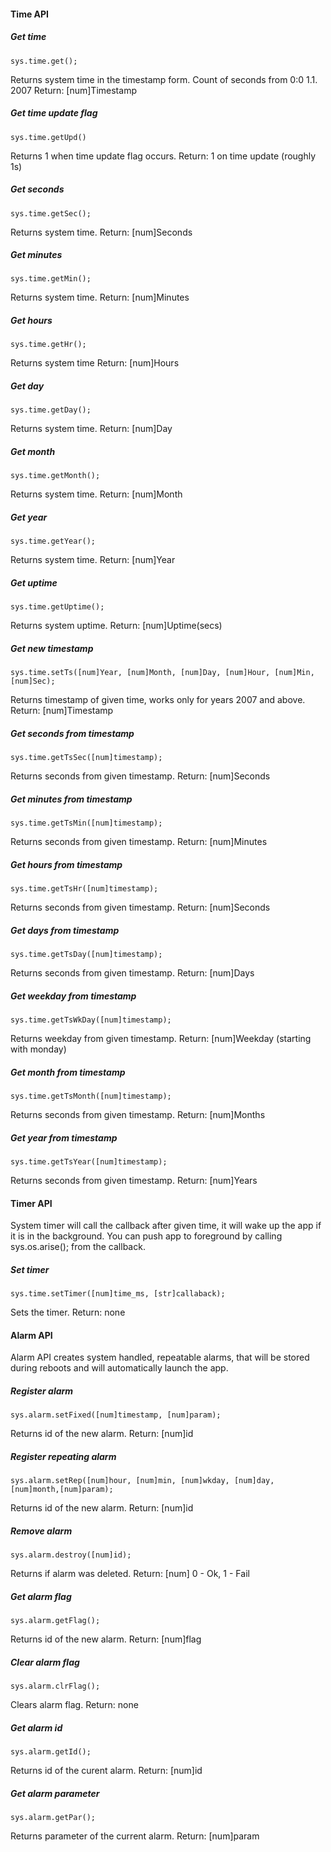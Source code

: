 
#### Time API

##### Get time
    sys.time.get();
Returns system time in the timestamp form.
Count of seconds from 0:0 1.1. 2007
Return: [num]Timestamp
##### Get time update flag
    sys.time.getUpd()
Returns 1 when time update flag occurs.
Return: 1 on time update (roughly 1s)
##### Get seconds
    sys.time.getSec();
Returns system time.
Return: [num]Seconds
##### Get minutes
    sys.time.getMin();
Returns system time.
Return: [num]Minutes
##### Get hours
    sys.time.getHr();
Returns system time
Return: [num]Hours
##### Get day
    sys.time.getDay();
Returns system time.
Return: [num]Day
##### Get month
    sys.time.getMonth();
Returns system time.
Return: [num]Month
##### Get year
    sys.time.getYear();
Returns system time.
Return: [num]Year
##### Get uptime
    sys.time.getUptime();
Returns system uptime.
Return: [num]Uptime(secs)
##### Get new timestamp
    sys.time.setTs([num]Year, [num]Month, [num]Day, [num]Hour, [num]Min, [num]Sec);
Returns timestamp of given time, works only for years 2007 and above.
Return: [num]Timestamp
##### Get seconds from timestamp
    sys.time.getTsSec([num]timestamp);
Returns seconds from given timestamp.
Return: [num]Seconds
##### Get minutes from timestamp
    sys.time.getTsMin([num]timestamp);
Returns seconds from given timestamp.
Return: [num]Minutes
##### Get hours from timestamp
    sys.time.getTsHr([num]timestamp);
Returns seconds from given timestamp.
Return: [num]Seconds
##### Get days from timestamp
    sys.time.getTsDay([num]timestamp);
Returns seconds from given timestamp.
Return: [num]Days
##### Get weekday from timestamp
    sys.time.getTsWkDay([num]timestamp);
Returns weekday from given timestamp.
Return: [num]Weekday (starting with monday)
##### Get month from timestamp
    sys.time.getTsMonth([num]timestamp);
Returns seconds from given timestamp.
Return: [num]Months
##### Get year from timestamp
    sys.time.getTsYear([num]timestamp);
Returns seconds from given timestamp.
Return: [num]Years
#### Timer API

System timer will call the callback after given time, it will wake up the app if it is in the background. You can push app to foreground by calling sys.os.arise(); from the callback.
##### Set timer
    sys.time.setTimer([num]time_ms, [str]callaback);
Sets the timer.
Return: none
#### Alarm API
Alarm API creates system handled, repeatable alarms, that will be stored during reboots and will automatically launch the app.
##### Register alarm
    sys.alarm.setFixed([num]timestamp, [num]param);
Returns id of the new alarm.
Return: [num]id
##### Register repeating alarm
    sys.alarm.setRep([num]hour, [num]min, [num]wkday, [num]day, [num]month,[num]param);
Returns id of the new alarm.
Return: [num]id
##### Remove alarm
    sys.alarm.destroy([num]id);
Returns if alarm was deleted.
Return: [num] 0 - Ok, 1 - Fail
##### Get alarm flag
    sys.alarm.getFlag();
Returns id of the new alarm.
Return: [num]flag
##### Clear alarm flag
    sys.alarm.clrFlag();
Clears alarm flag.
Return: none
##### Get alarm id
    sys.alarm.getId();
Returns id of the curent alarm.
Return: [num]id
##### Get alarm parameter
    sys.alarm.getPar();
Returns parameter of the current alarm.
Return: [num]param

